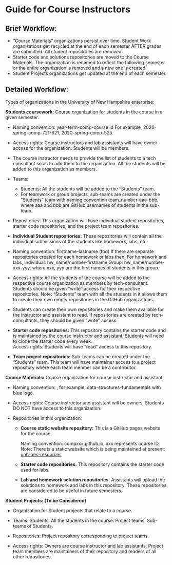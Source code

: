 # Guide for Course Instructors


## Brief Workflow:
- “Course Materials” organizations persist over time.
  Student Work organizations get recycled at the end of each semester AFTER grades are submitted.
  All student repositories are removed.
- Starter code and solutions repositories are moved to the Course Materials.
  The organization is renamed to reflect the following semester or the entire organization is removed and a new one is created.
- Student Projects organizations get updated at the end of each semester.

## Detailed Workflow:
Types of organizations in the University of New Hampshire enterprise:


**Students coursework:**  Course organization for students in the course in a given semester.
- Naming convention: year-term-comp-course id
  For example, 2020-spring-comp-721-821, 2020-spring-comp-525


- Access rights: Course instructors and lab assistants will have owner access for the organization. Students will be members.


- The course instructor needs to provide the list of students to a tech consultant so as to add them to the organization. All the students will be added to this organization as members.


- Teams:
  - Students: All the students will be added to the “Students” team.
  - For teamwork or group projects, sub-teams are created under the “Students” team with naming convention team_number-aaa-bbb, where aaa and bbb are GitHub usernames of students in the sub-team.


- Repositories:
  This organization will have individual student repositories, starter code repositories, and the project team repositories.


- __Individual Student repositories:__
These repositories will contain all the individual submissions of the students like homework, labs, etc.
- Naming convention: firstname-lastname (tbd)
  If there are separate repositories created for each homework or labs then,
  For homework and labs,
  Individual: hw_name/number-firstname
  Group: hw_name/number-xxx-yyy, where xxx, yyy are the first names of students in this group.

- Access rights:
  All the students of the course will be added to the respective course organization as members by tech-consultant. Students should be given “write” access for their respective repositories.
  Note: “Students” team with all the students in it allows them to create their own empty repositories in the GitHub organizations.


- Students can create their own repositories and make them available for the instructor and assistant to read.  If repositories are created by tech-consultants, they should be given “write” access.

- __Starter code repositories:__
  This repository contains the starter code and is maintained by the course instructor and assistant. Students will need to clone the starter code every week.  
  Access rights: Students will have “read” access to this repository.



- __Team project repositories:__
  Sub-teams can be created under the “Students” team. This team will have maintainer access to a project repository where each team member can be a contributor.


**Course Materials:** Course organization for course instructor and assistant.
- Naming convention: <course name>, for example, data-structures-fundamentals with blue logo.


- Access rights: Course instructor and assistant will be owners. Students DO NOT have access to this organization.


- Repositories in this organization:
  - __Course static website repository:__
    This is a GitHub pages website for the course.

    Naming convention: compxxx.github.io, xxx represents course ID.
    Note: There is a static website which is being maintained at present: [unh-aes-resources](https://unh-aes-resources.github.io/)

  - __Starter code repositories.__
    This repository contains the starter code used for labs.


  - __Lab and homework solution repositories.__
    Assistants will upload the solutions to homework and labs in this repository. These repositories are considered to be useful in future semesters.

**Student Projects: (To be Considered)**
- Organization for Student projects that relate to a course.

- Teams:
    Students: All the students in the course.
    Project teams: Sub-teams of Students.


- Repositories:
    Project repository corresponding to project teams.


- Access rights:
    Owners are course instructor and lab assistants.
	  Project team members are maintainers of their repository and readers of all other repositories.
